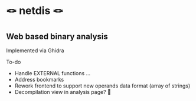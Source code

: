 # 🪢 netdis 🪢
## Web based binary analysis

Implemented via Ghidra

To-do

 - Handle EXTERNAL functions ...
 - Address bookmarks
 - Rework frontend to support new operands data format (array of strings)
 - Decompilation view in analysis page? 🤔
